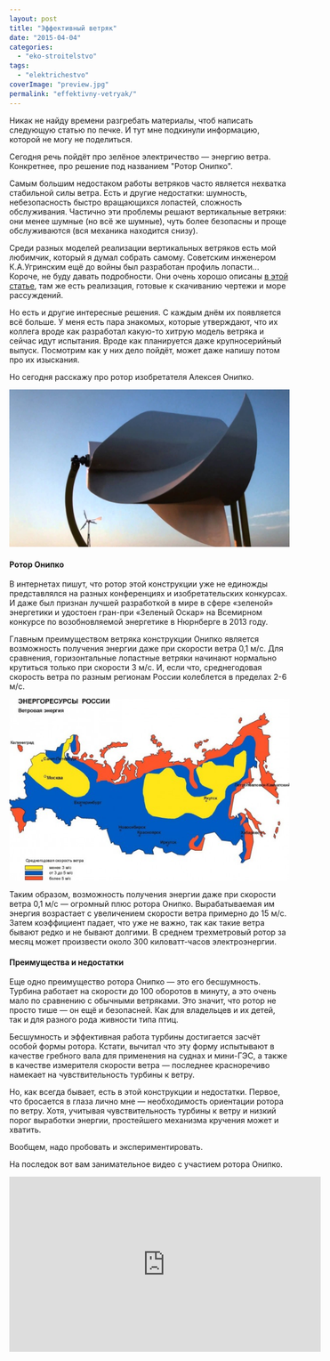 ```yaml
---
layout: post
title: "Эффективный ветряк"
date: "2015-04-04"
categories: 
  - "eko-stroitelstvo"
tags: 
  - "elektrichestvo"
coverImage: "preview.jpg"
permalink: "effektivny-vetryak/"
---
```


Никак не найду времени разгребать материалы, чтоб написать следующую статью по печке. И тут мне подкинули информацию, которой не могу не поделиться.

Сегодня речь пойдёт про зелёное электричество — энергию ветра. Конкретнее, про решение под названием "Ротор Онипко".

<!-- READMORE -->

Самым большим недостаком работы ветряков часто является нехватка стабильной силы ветра. Есть и другие недостатки: шумность, небезопасность быстро вращающихся лопастей, сложность обслуживания. Частично эти проблемы решают вертикальные ветряки: они менее шумные (но всё же шумные), чуть более безопасны и проще обслуживаются (вся механика находится снизу).

Среди разных моделей реализации вертикальных ветряков есть мой любимчик, который я думал собрать самому. Советским инженером К.А.Угринским ещё до войны был разработан профиль лопасти... Короче, не буду давать подробности. Они очень хорошо описаны [в этой статье](http://www.mirodolie.ru/node/2372 "Самодельный вертикальный ветряк"), там же есть реализация, готовые к скачиванию чертежи и море рассуждений.

Но есть и другие интересные решения. С каждым днём их появляется всё больше. У меня есть пара знакомых, которые утверждают, что их коллега вроде как разработал какую-то хитрую модель ветряка и сейчас идут испытания. Вроде как планируется даже крупносерийный выпуск. Посмотрим как у них дело пойдёт, может даже напишу потом про их изыскания.

Но сегодня расскажу про ротор изобретателя Алексея Онипко.

![rotor](images/rotor.jpg)

#### Ротор Онипко

В интернетах пишут, что ротор этой конструкции уже не единожды представлялся на разных конференциях и изобретательских конкурсах. И даже был признан лучшей разработкой в мире в сфере «зеленой» энергетики и удостоен гран-при «Зеленый Оскар» на Всемирном конкурсе по возобновляемой энергетике в Нюрнберге в 2013 году.

Главным преимуществом ветряка конструкции Онипко является возможность получения энергии даже при скорости ветра 0,1 м/с. Для сравнения, горизонтальные лопастные ветряки начинают нормально крутиться только при скорости 3 м/с. И, если что, среднегодовая скорость ветра по разным регионам России колеблется в пределах 2-6 м/с.

![Карта среднегодовой скорости ветра по России](images/map.jpg)

Таким образом, возможность получения энергии даже при скорости ветра 0,1 м/с — огромный плюс ротора Онипко. Вырабатываемая им энергия возрастает с увеличением скорости ветра примерно до 15 м/с. Затем коэффициент падает, что уже не важно, так как такие ветра бывают редко и не бывают долгими. В среднем трехметровый ротор за месяц может произвести около 300 киловатт-часов электроэнергии.

#### Преимущества и недостатки

Еще одно преимущество ротора Онипко — это его бесшумность. Турбина работает на скорости до 100 оборотов в минуту, а это очень мало по сравнению с обычными ветряками. Это значит, что ротор не просто тише — он ещё и безопасней. Как для владельцев и их детей, так и для разного рода живности типа птиц.

Бесшумность и эффективная работа турбины достигается засчёт особой формы ротора. Кстати, вычитал что эту форму испытывают в качестве гребного вала для применения на суднах и мини-ГЭС, а также в качестве измерителя скорости ветра — последнее красноречиво намекает на чувствительность турбины к ветру.

Но, как всегда бывает, есть в этой конструкции и недостатки. Первое, что бросается в глаза лично мне — необходимость ориентации ротора по ветру. Хотя, учитывая чувствительность турбины к ветру и низкий порог выработки энергии, простейшего механизма кручения может и хватить.

Вообщем, надо пробовать и экспериментировать.

На последок вот вам занимательное видео с участием ротора Онипко.

<iframe src="https://www.youtube.com/embed/dOnFZOh7FHk" width="560" height="315" frameborder="0" allowfullscreen="allowfullscreen"></iframe>
